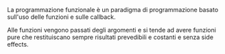 La programmazione funzionale è un paradigma di programmazione basato sull'uso delle funzioni e sulle callback.

Alle funzioni vengono passati degli argomenti e si tende ad avere funzioni pure che restituiscano sempre risultati prevedibili e costanti e senza side effects.